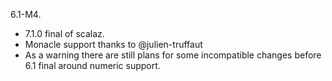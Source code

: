 6.1-M4.

 * 7.1.0 final of scalaz.
 * Monacle support thanks to @julien-truffaut
 * As a warning there are still plans for some incompatible changes before 6.1 final around numeric support.
